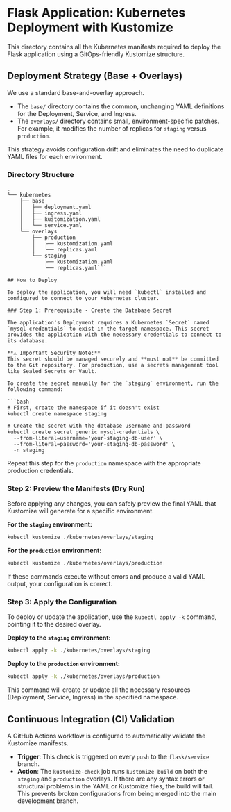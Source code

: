 
# Flask Application: Kubernetes Deployment with Kustomize

This directory contains all the Kubernetes manifests required to deploy the Flask application using a GitOps-friendly Kustomize structure.

## Deployment Strategy (Base + Overlays)

We use a standard base-and-overlay approach.
-   The `base/` directory contains the common, unchanging YAML definitions for the Deployment, Service, and Ingress.
-   The `overlays/` directory contains small, environment-specific patches. For example, it modifies the number of replicas for `staging` versus `production`.

This strategy avoids configuration drift and eliminates the need to duplicate YAML files for each environment.

### Directory Structure

```
.
└── kubernetes
    ├── base
    │   ├── deployment.yaml
    │   ├── ingress.yaml
    │   ├── kustomization.yaml
    │   └── service.yaml
    └── overlays
        ├── production
        │   ├── kustomization.yaml
        │   └── replicas.yaml
        └── staging
            ├── kustomization.yaml
            └── replicas.yaml```

## How to Deploy

To deploy the application, you will need `kubectl` installed and configured to connect to your Kubernetes cluster.

### Step 1: Prerequisite - Create the Database Secret

The application's Deployment requires a Kubernetes `Secret` named `mysql-credentials` to exist in the target namespace. This secret provides the application with the necessary credentials to connect to its database.

**⚠️ Important Security Note:**
This secret should be managed securely and **must not** be committed to the Git repository. For production, use a secrets management tool like Sealed Secrets or Vault.

To create the secret manually for the `staging` environment, run the following command:

```bash
# First, create the namespace if it doesn't exist
kubectl create namespace staging

# Create the secret with the database username and password
kubectl create secret generic mysql-credentials \
  --from-literal=username='your-staging-db-user' \
  --from-literal=password='your-staging-db-password' \
  -n staging
```
Repeat this step for the `production` namespace with the appropriate production credentials.

### Step 2: Preview the Manifests (Dry Run)

Before applying any changes, you can safely preview the final YAML that Kustomize will generate for a specific environment.

**For the `staging` environment:**
```bash
kubectl kustomize ./kubernetes/overlays/staging
```

**For the `production` environment:**
```bash
kubectl kustomize ./kubernetes/overlays/production
```
If these commands execute without errors and produce a valid YAML output, your configuration is correct.

### Step 3: Apply the Configuration

To deploy or update the application, use the `kubectl apply -k` command, pointing it to the desired overlay.

**Deploy to the `staging` environment:**
```bash
kubectl apply -k ./kubernetes/overlays/staging
```

**Deploy to the `production` environment:**
```bash
kubectl apply -k ./kubernetes/overlays/production
```
This command will create or update all the necessary resources (Deployment, Service, Ingress) in the specified namespace.

## Continuous Integration (CI) Validation

A GitHub Actions workflow is configured to automatically validate the Kustomize manifests.

-   **Trigger**: This check is triggered on every `push` to the `flask/service` branch.
-   **Action**: The `kustomize-check` job runs `kustomize build` on both the `staging` and `production` overlays. If there are any syntax errors or structural problems in the YAML or Kustomize files, the build will fail. This prevents broken configurations from being merged into the main development branch.
